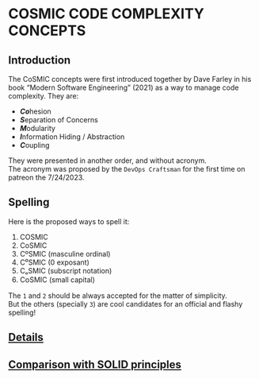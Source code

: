 # COSMIC CODE COMPLEXITY CONCEPTS

## Introduction

The CoSMIC concepts were first introduced together by Dave Farley in his book
“Modern Software Engineering” (2021) as a way to manage code complexity.
They are:

- ***Co***hesion
- ***S***eparation of Concerns
- ***M***odularity
- ***I***nformation Hiding / Abstraction
- ***C***oupling

They were presented in another order, and without acronym.  
The acronym was proposed by the `DevOps Craftsman` for the first time on patreon the 7/24/2023.


## Spelling

Here is the proposed ways to spell it:

1. COSMIC
1. CoSMIC
1. CºSMIC (masculine ordinal)
1. C⁰SMIC (0 exposant)
1. CₒSMIC (subscript notation)
1. CᴏSMIC (small capital)

The `1` and `2` should be always accepted for the matter of simplicity.  
But the others (specially `3`) are cool candidates for an official and flashy spelling!

## [Details](/cosmic/README.md)

## [Comparison with SOLID principles](/others/solid.md)
